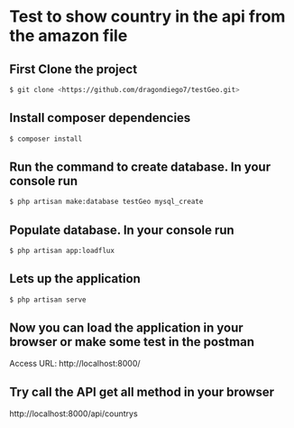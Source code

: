 # Test to show country in the api from the amazon file

## First Clone the project

```sh
$ git clone <https://github.com/dragondiego7/testGeo.git>
```

## Install composer dependencies

```sh
$ composer install
```

## Run the command to create database. In your console run

```sh
$ php artisan make:database testGeo mysql_create
```

## Populate database. In your console run

```sh
$ php artisan app:loadflux
```

## Lets up the application

```sh
$ php artisan serve
```

## Now you can load the application in your browser or make some test in the postman

Access URL: http://localhost:8000/

## Try call the API get all method in your browser

http://localhost:8000/api/countrys

